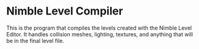 # Nimble Level Compiler

This is the program that compiles the levels created with the Nimble Level Editor.
It handles collision meshes, lighting, textures, and anything that will be in the final level file.
